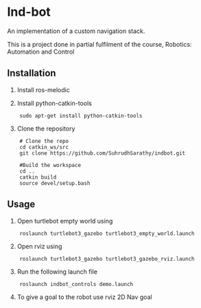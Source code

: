 # Ind-bot
An implementation of a custom navigation stack.

This is a project done in partial fulfilment of the course, Robotics: Automation and Control

## Installation
1. Install ros-melodic

2. Install python-catkin-tools
```
    sudo apt-get install python-catkin-tools
```
3. Clone the repository
```
    # Clone the repo
    cd catkin_ws/src
    git clone https://github.com/SuhrudhSarathy/indbot.git

    #Build the workspace
    cd ..
    catkin build
    source devel/setup.bash
```
## Usage
1. Open turtlebot empty world using
```
    roslaunch turtlebot3_gazebo turtlebot3_empty_world.launch
```
2. Open rviz using
```
    roslaunch turtlebot3_gazebo turtlebot3_gazebo_rviz.launch
```
3. Run the following launch file
```
    roslaunch indbot_controls demo.launch
```
4. To give a goal to the robot use rviz 2D Nav goal
